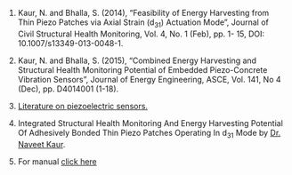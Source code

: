 1. Kaur, N. and Bhalla, S. (2014), “Feasibility of Energy Harvesting from Thin Piezo Patches via Axial
Strain (d<sub>31</sub>) Actuation Mode”, Journal of Civil Structural Health Monitoring, Vol. 4, No. 1 (Feb), pp. 1-
15, DOI: 10.1007/s13349-013-0048-1.

2. Kaur, N. and Bhalla, S. (2015), “Combined Energy Harvesting and Structural Health Monitoring
Potential of Embedded Piezo-Concrete Vibration Sensors”, Journal of Energy Engineering, ASCE,
Vol. 141, No 4 (Dec), pp. D4014001 (1-18).

3. <a href="images/piezo.pdf">Literature on piezoelectric sensors.</a>

4. Integrated Structural Health Monitoring And Energy Harvesting Potential Of Adhesively Bonded Thin Piezo Patches Operating In d<sub>31</sub> Mode by <a href="images/naveet.pdf">Dr. Naveet Kaur</a>.

5. For manual <a href="images/manual_exp9.pdf" target="_blank">click here</a>

 
